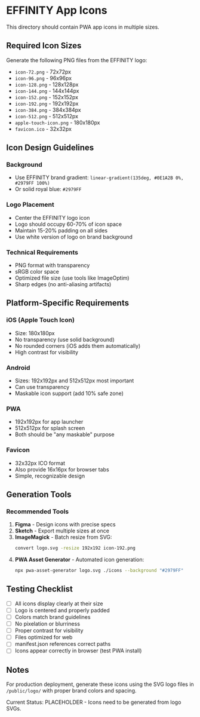 # EFFINITY App Icons

This directory should contain PWA app icons in multiple sizes.

## Required Icon Sizes

Generate the following PNG files from the EFFINITY logo:

- `icon-72.png` - 72x72px
- `icon-96.png` - 96x96px
- `icon-128.png` - 128x128px
- `icon-144.png` - 144x144px
- `icon-152.png` - 152x152px
- `icon-192.png` - 192x192px
- `icon-384.png` - 384x384px
- `icon-512.png` - 512x512px
- `apple-touch-icon.png` - 180x180px
- `favicon.ico` - 32x32px

## Icon Design Guidelines

### Background
- Use EFFINITY brand gradient: `linear-gradient(135deg, #0E1A2B 0%, #2979FF 100%)`
- Or solid royal blue: `#2979FF`

### Logo Placement
- Center the EFFINITY logo icon
- Logo should occupy 60-70% of icon space
- Maintain 15-20% padding on all sides
- Use white version of logo on brand background

### Technical Requirements
- PNG format with transparency
- sRGB color space
- Optimized file size (use tools like ImageOptim)
- Sharp edges (no anti-aliasing artifacts)

## Platform-Specific Requirements

### iOS (Apple Touch Icon)
- Size: 180x180px
- No transparency (use solid background)
- No rounded corners (iOS adds them automatically)
- High contrast for visibility

### Android
- Sizes: 192x192px and 512x512px most important
- Can use transparency
- Maskable icon support (add 10% safe zone)

### PWA
- 192x192px for app launcher
- 512x512px for splash screen
- Both should be "any maskable" purpose

### Favicon
- 32x32px ICO format
- Also provide 16x16px for browser tabs
- Simple, recognizable design

## Generation Tools

### Recommended Tools
1. **Figma** - Design icons with precise specs
2. **Sketch** - Export multiple sizes at once
3. **ImageMagick** - Batch resize from SVG:
   ```bash
   convert logo.svg -resize 192x192 icon-192.png
   ```
4. **PWA Asset Generator** - Automated icon generation:
   ```bash
   npx pwa-asset-generator logo.svg ./icons --background "#2979FF"
   ```

## Testing Checklist

- [ ] All icons display clearly at their size
- [ ] Logo is centered and properly padded
- [ ] Colors match brand guidelines
- [ ] No pixelation or blurriness
- [ ] Proper contrast for visibility
- [ ] Files optimized for web
- [ ] manifest.json references correct paths
- [ ] Icons appear correctly in browser (test PWA install)

## Notes

For production deployment, generate these icons using the SVG logo files in `/public/logo/` with proper brand colors and spacing.

Current Status: PLACEHOLDER - Icons need to be generated from logo SVGs.
